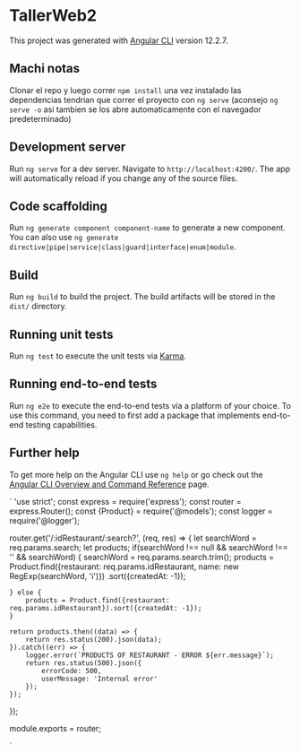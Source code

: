 # TallerWeb2

This project was generated with [Angular CLI](https://github.com/angular/angular-cli) version 12.2.7.

## Machi notas
Clonar el repo y luego correr `npm install` una vez instalado las dependencias tendrian que correr el proyecto con `ng serve` (aconsejo `ng serve -o` asi tambien se los abre automaticamente con el navegador predeterminado) 

## Development server

Run `ng serve` for a dev server. Navigate to `http://localhost:4200/`. The app will automatically reload if you change any of the source files.

## Code scaffolding

Run `ng generate component component-name` to generate a new component. You can also use `ng generate directive|pipe|service|class|guard|interface|enum|module`.

## Build

Run `ng build` to build the project. The build artifacts will be stored in the `dist/` directory.

## Running unit tests

Run `ng test` to execute the unit tests via [Karma](https://karma-runner.github.io).

## Running end-to-end tests

Run `ng e2e` to execute the end-to-end tests via a platform of your choice. To use this command, you need to first add a package that implements end-to-end testing capabilities.

## Further help

To get more help on the Angular CLI use `ng help` or go check out the [Angular CLI Overview and Command Reference](https://angular.io/cli) page.

`
'use strict';
const express = require('express');
const router = express.Router();
const {Product} = require('@models');
const logger = require('@logger');

router.get('/:idRestaurant/:search?', (req, res) => {
    let searchWord = req.params.search;
    let products;
    if(searchWord !== null && searchWord !== '' && searchWord) {
        searchWord = req.params.search.trim();
        products = Product.find({restaurant: req.params.idRestaurant, name: new RegExp(searchWord, 'i')})
            .sort({createdAt: -1});

    } else {
        products = Product.find({restaurant: req.params.idRestaurant}).sort({createdAt: -1});
    }

    return products.then((data) => {
        return res.status(200).json(data);
    }).catch((err) => {
        logger.error(`PRODUCTS OF RESTAURANT - ERROR ${err.message}`);
        return res.status(500).json({
            errorCode: 500,
            userMessage: 'Internal error'
        });
    });

});

module.exports = router;

`
